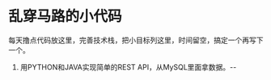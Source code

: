 乱穿马路的小代码
================================================================================

每天撸点代码放这里，完善技术栈，把小目标列这里，时间留空，搞定一个再写下一个。

1. 用PYTHON和JAVA实现简单的REST API，从MySQL里面拿数据。--
